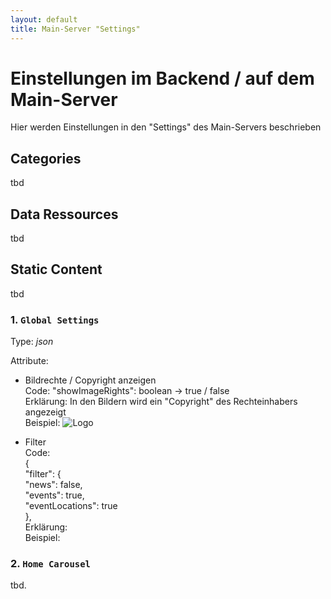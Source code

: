 ```yaml
---
layout: default
title: Main-Server "Settings"
---
```


# Einstellungen im Backend / auf dem Main-Server
Hier werden Einstellungen in den "Settings" des Main-Servers beschrieben


## Categories
tbd

## Data Ressources 
tbd

## Static Content
tbd

### 1.  `Global Settings`  
Type: *json*

Attribute:

- Bildrechte / Copyright anzeigen <br>
Code: "showImageRights": boolean -> true / false <br>
Erklärung: In den Bildern wird ein "Copyright" des Rechteinhabers angezeigt <br>
Beispiel:
![Logo](/smart-village-app-admin-doku/images/imagerights.jpg)

- Filter <br>
Code: <br>
{ <br>
  "filter": { <br>
    "news": false, <br>
    "events": true, <br>
    "eventLocations": true <br>
  }, <br>
Erklärung: <br>
Beispiel: <br>


### 2.  `Home Carousel`  

tbd.
